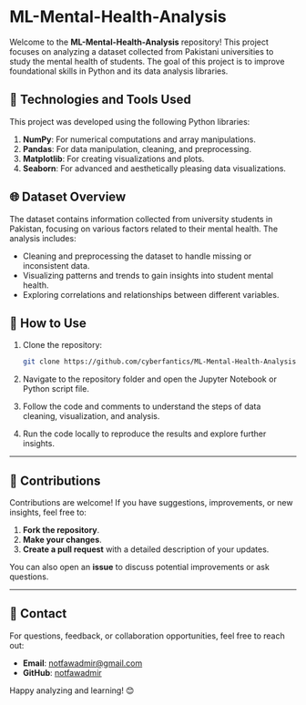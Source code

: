 # ML-Mental-Health-Analysis

Welcome to the **ML-Mental-Health-Analysis** repository! This project focuses on analyzing a dataset collected from Pakistani universities to study the mental health of students. The goal of this project is to improve foundational skills in Python and its data analysis libraries.

## 🔧 Technologies and Tools Used
This project was developed using the following Python libraries:

1. **NumPy**: For numerical computations and array manipulations.
2. **Pandas**: For data manipulation, cleaning, and preprocessing.
3. **Matplotlib**: For creating visualizations and plots.
4. **Seaborn**: For advanced and aesthetically pleasing data visualizations.

## 🌐 Dataset Overview
The dataset contains information collected from university students in Pakistan, focusing on various factors related to their mental health. The analysis includes:

- Cleaning and preprocessing the dataset to handle missing or inconsistent data.
- Visualizing patterns and trends to gain insights into student mental health.
- Exploring correlations and relationships between different variables.

## 🚀 How to Use
1. Clone the repository:
   ```bash
   git clone https://github.com/cyberfantics/ML-Mental-Health-Analysis.git
   ```

2. Navigate to the repository folder and open the Jupyter Notebook or Python script file.

3. Follow the code and comments to understand the steps of data cleaning, visualization, and analysis.

4. Run the code locally to reproduce the results and explore further insights.

---

## 🤝 Contributions
Contributions are welcome! If you have suggestions, improvements, or new insights, feel free to:

1. **Fork the repository**.
2. **Make your changes**.
3. **Create a pull request** with a detailed description of your updates.

You can also open an **issue** to discuss potential improvements or ask questions.

---

## 📧 Contact
For questions, feedback, or collaboration opportunities, feel free to reach out:

- **Email**: [notfawadmir@gmail.com](mailto:notfawadmir@gmail.com)
- **GitHub**: [notfawadmir](https://github.com/notfawadmir)

Happy analyzing and learning! 😊

